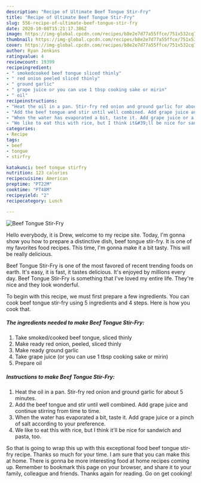 ```yaml
---
description: "Recipe of Ultimate Beef Tongue Stir-Fry"
title: "Recipe of Ultimate Beef Tongue Stir-Fry"
slug: 556-recipe-of-ultimate-beef-tongue-stir-fry
date: 2020-10-08T15:21:17.386Z
image: https://img-global.cpcdn.com/recipes/b8e2e7d77a55ffce/751x532cq70/beef-tongue-stir-fry-recipe-main-photo.jpg
thumbnail: https://img-global.cpcdn.com/recipes/b8e2e7d77a55ffce/751x532cq70/beef-tongue-stir-fry-recipe-main-photo.jpg
cover: https://img-global.cpcdn.com/recipes/b8e2e7d77a55ffce/751x532cq70/beef-tongue-stir-fry-recipe-main-photo.jpg
author: Ryan Jenkins
ratingvalue: 4
reviewcount: 19399
recipeingredient:
- " smokedcooked beef tongue sliced thinly"
- " red onion peeled sliced thinly"
- " ground garlic"
- " grape juice or you can use 1 tbsp cooking sake or mirin"
- " oil"
recipeinstructions:
- "Heat the oil in a pan. Stir-fry red onion and ground garlic for about 5 minutes."
- "Add the beef tongue and stir until well combined. Add grape juice and continue stirring from time to time."
- "When the water has evaporated a bit, taste it. Add grape juice or a pinch of salt according to your preference."
- "We like to eat this with rice, but I think it&#39;ll be nice for sandwich and pasta, too."
categories:
- Recipe
tags:
- beef
- tongue
- stirfry

katakunci: beef tongue stirfry 
nutrition: 123 calories
recipecuisine: American
preptime: "PT22M"
cooktime: "PT48M"
recipeyield: "2"
recipecategory: Lunch

---
```



![Beef Tongue Stir-Fry](https://img-global.cpcdn.com/recipes/b8e2e7d77a55ffce/751x532cq70/beef-tongue-stir-fry-recipe-main-photo.jpg)

Hello everybody, it is Drew, welcome to my recipe site. Today, I'm gonna show you how to prepare a distinctive dish, beef tongue stir-fry. It is one of my favorites food recipes. This time, I'm gonna make it a bit tasty. This will be really delicious.

Beef Tongue Stir-Fry is one of the most favored of recent trending foods on earth. It's easy, it is fast, it tastes delicious. It's enjoyed by millions every day. Beef Tongue Stir-Fry is something that I've loved my entire life. They're nice and they look wonderful.




To begin with this recipe, we must first prepare a few ingredients. You can cook beef tongue stir-fry using 5 ingredients and 4 steps. Here is how you cook that.

<!--inarticleads1-->

##### The ingredients needed to make Beef Tongue Stir-Fry:

1. Take  smoked/cooked beef tongue, sliced thinly
1. Make ready  red onion, peeled, sliced thinly
1. Make ready  ground garlic
1. Take  grape juice (or you can use 1 tbsp cooking sake or mirin)
1. Prepare  oil




<!--inarticleads2-->

##### Instructions to make Beef Tongue Stir-Fry:

1. Heat the oil in a pan. Stir-fry red onion and ground garlic for about 5 minutes.
1. Add the beef tongue and stir until well combined. Add grape juice and continue stirring from time to time.
1. When the water has evaporated a bit, taste it. Add grape juice or a pinch of salt according to your preference.
1. We like to eat this with rice, but I think it&#39;ll be nice for sandwich and pasta, too.




So that is going to wrap this up with this exceptional food beef tongue stir-fry recipe. Thanks so much for your time. I am sure that you can make this at home. There is gonna be more interesting food at home recipes coming up. Remember to bookmark this page on your browser, and share it to your family, colleague and friends. Thanks again for reading. Go on get cooking!
